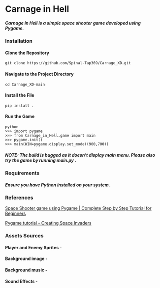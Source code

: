 # Carnage in Hell
##### Carnage in Hell is a simple space shooter game developed using Pygame.

### Installation
#### Clone the Repository
```git clone https://github.com/Spinal-Tap369/Carnage_XD.git```
#### Navigate to the Project Directory
```cd Carnage_XD-main```
#### Install the File
```pip install .```
#### Run the Game
```
python
>>> import pygame
>>> from Carnage_in_Hell.game import main
>>> pygame.init()
>>> main(WIN=pygame.display.set_mode((900,700))
```
##### ***NOTE: The build is bugged as it doesn't display main menu. Please also try the game by running main.py .***  
### Requirements
##### Ensure you have Python installed on your system.

### References 


[Space Shooter game using Pygame | Complete Step by Step Tutorial for Beginners](https://youtu.be/-FoziIlV7N0?si=hiQnxZTcOBfkHJMx)

[Pygame tutorial - Creating Space Invaders](https://youtu.be/Q-__8Xw9KTM?si=dgw5tMBnSG7vGFjq)


### Assets Sources 

#### Player and Enemy Sprites -

#### Background image - 

#### Background music -

#### Sound Effects - 

####
